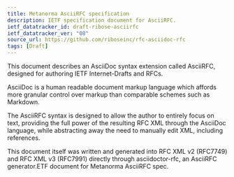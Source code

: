```yaml
---
title: Metanorma AsciiRFC specification
description: IETF specification document for AsciiRFC.
ietf_datatracker_id: draft-ribose-asciirfc
ietf_datatracker_ver: "08"
source_url: https://github.com/riboseinc/rfc-asciidoc-rfc
tags: [Draft]
---
```


This document describes an AsciiDoc syntax extension called AsciiRFC,
designed for authoring IETF Internet-Drafts and RFCs.

AsciiDoc is a human readable document markup language which affords
more granular control over markup than comparable schemes such as
Markdown.

The AsciiRFC syntax is designed to allow the author to entirely focus
on text, providing the full power of the resulting RFC XML through
the AsciiDoc language, while abstracting away the need to manually
edit XML, including references.

This document itself was written and generated into RFC XML v2
(RFC7749) and RFC XML v3 (RFC7991) directly through asciidoctor-rfc,
an AsciiRFC generator.ETF document for Metanorma AsciiRFC spec.
